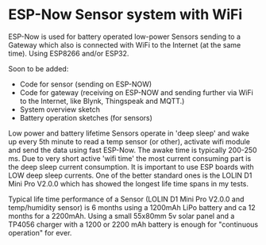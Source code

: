 # ESP-Now Sensor system with WiFi
ESP-Now is used for battery operated low-power Sensors sending to a Gateway which also is connected with WiFi to the Internet (at the same time).
Using ESP8266 and/or ESP32.

Soon to be added:
- Code for sensor (sending on ESP-NOW)
- Code for gateway (receiving on ESP-NOW and sending further via WiFi to the Internet, like Blynk, Thingspeak and MQTT.)
- System overview sketch
- Battery operation sketches (for sensors)

Low power and battery lifetime
Sensors operate in 'deep sleep' and wake up every 5th minute to read a temp sensor (or other), activate wifi module and send the data using fast ESP-Now. The awake time is typically 200-250 ms. Due to very short active 'wifi time' the most current consuming part is the deep sleep current consumption.
It is important to use ESP boards with LOW deep sleep currents. One of the better standard ones is the LOLIN D1 Mini Pro V2.0.0 which has showed the longest life time spans in my tests. 

Typical life time performance of a Sensor (LOLIN D1 Mini Pro V2.0.0 and temp/humidity sensor) is 6 months using a 1200mAh LiPo battery and ca 12 months for a 2200mAh.
Using a small 55x80mm 5v solar panel and a TP4056 charger with a 1200 or 2200 mAh battery is enough for "continuous operation" for ever.
